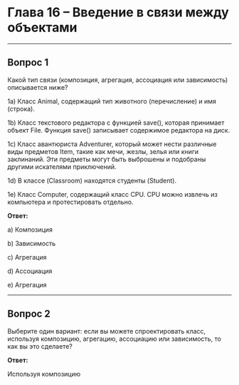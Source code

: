 # Глава 16 – Введение в связи между объектами  

___

## Вопрос 1

Какой тип связи (композиция, агрегация, ассоциация или зависимость) описывается ниже?

1a) Класс Animal, содержащий тип животного (перечисление) и имя (строка).

1b) Класс текстового редактора с функцией save(), которая принимает объект File. Функция save() записывает содержимое редактора на диск.

1c) Класс авантюриста Adventurer, который может нести различные виды предметов Item, такие как мечи, жезлы, зелья или книги заклинаний. Эти предметы могут быть выброшены и подобраны другими искателями приключений.

1d) В классе (Classroom) находятся студенты (Student).

1e) Класс Computer, содержащий класс CPU. CPU можно извлечь из компьютера и протестировать отдельно.

__Ответ:__

a) Композиция

b) Зависимость

c) Агрегация

d) Ассоциация

e) Агрегация
___

## Вопрос 2

Выберите один вариант: если вы можете спроектировать класс, используя композицию, агрегацию, ассоциацию или зависимость, то как вы это сделаете?

__Ответ:__

Используя композицию
